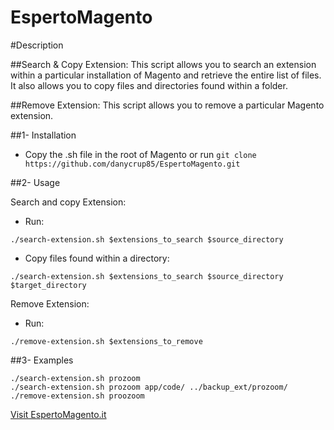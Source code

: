 # EspertoMagento

#Description

##Search & Copy Extension:
This script allows you to search an extension within a particular installation of Magento and retrieve the entire list of files. It also allows you to copy files and directories found within a folder.

##Remove Extension:
This script allows you to remove a particular Magento extension.

##1- Installation
- Copy the .sh file in the root of Magento or run ```git clone https://github.com/danycrup85/EspertoMagento.git```
 
##2- Usage

Search and copy Extension:
- Run:
```
./search-extension.sh $extensions_to_search $source_directory
```
- Copy files found within a directory:
```
./search-extension.sh $extensions_to_search $source_directory $target_directory
```

Remove Extension:

- Run:
```
./remove-extension.sh $extensions_to_remove
```

##3- Examples
```
./search-extension.sh prozoom
./search-extension.sh prozoom app/code/ ../backup_ext/prozoom/
./remove-extension.sh proozoom
```

[Visit EspertoMagento.it](http://www.espertomagent.it)
